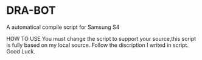 # DRA-BOT
A automatical compile script for Samsung S4

HOW TO USE
You must change the script to support your source,this script is fully based on my local source.
Follow the discription I writed in script.
Good Luck.
